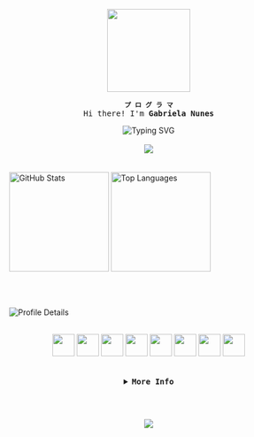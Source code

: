 <br>
<br>
<br>

<div align="center">
  <img align="center" height="150" src="https://imgur.com/aXIQLp8.png" />
</div>

<div align="center">
  
  <b>`プ ロ グ ラ マ`</b>
  <samp>
      <br>
      Hi there! I'm <b>Gabriela Nunes</b>
  </samp>
</div>

<div align="center" width="100%">
  <img src="https://readme-typing-svg.demolab.com?font=Iosevka&color=f4cd7c&width=900&size=22&center=true&lines=I+am+from+Brazil;I'm+a+student+of+Systems+Development;I'm+also+a+Developer;Be+welcome!" alt="Typing SVG"/>
</div>

<br>

<div align="center">
  <img src="https://img.shields.io/badge/gabi_♡-755b25?style=flat-square" />
</div>
      
<br>
<br>
      
<div>
  <img height="180" alt="GitHub Stats"
       src="https://github-readme-stats.vercel.app/api?username=GabrielaNunes0&show_icons=true&theme=ayu-mirage"/>  <img height="180"  alt="Top Languages"
       src="https://github-readme-stats.vercel.app/api/top-langs/?username=GabrielaNunes0&layout=compact&theme=ayu-mirage"/>

  <br><br>
  
  <img alt="Profile Details"
       src="https://github-profile-summary-cards.vercel.app/api/cards/profile-details?username=GabrielaNunes0&theme=ayu_mirage"/>
</div>


<div align="center" style="display: inline_block"><br>
  <img width="40" src="https://cdn.jsdelivr.net/gh/devicons/devicon@latest/icons/java/java-original.svg" />
  <img width="40" src="https://cdn.jsdelivr.net/gh/devicons/devicon@latest/icons/javascript/javascript-original.svg" />
  <img width="40" src="https://cdn.jsdelivr.net/gh/devicons/devicon@latest/icons/html5/html5-original.svg" />
  <img width="40" src="https://cdn.jsdelivr.net/gh/devicons/devicon@latest/icons/css3/css3-original.svg" />
  <img width="40" src="https://cdn.jsdelivr.net/gh/devicons/devicon@latest/icons/react/react-original.svg" />
  <img width="40" src="https://cdn.jsdelivr.net/gh/devicons/devicon@latest/icons/git/git-original.svg" />
  <img width="40" src="https://cdn.jsdelivr.net/gh/devicons/devicon@latest/icons/python/python-original.svg" />
  <img width="40" src="https://cdn.jsdelivr.net/gh/devicons/devicon@latest/icons/figma/figma-original.svg" />
</div>

<br>
<br>

<details align="center">  
  <summary>
      <samp>
        <b>More Info</b>
      </samp>
  </summary>
  
<br>

##

<br>

<div align="center">
  <samp>
    <b>
      Contact me:
    </b>
  </samp>
  <br>
  <br>

  [![Gmail](https://img.shields.io/badge/Gmail-755b25?style=for-the-badge&logo=gmail&logoColor=fff)](mailto:gabrielanuniezz@gmail.com)
  [![Instagram](https://img.shields.io/badge/Instagram-755b25?style=for-the-badge&logo=instagram&logoColor=fff)](https://www.instagram.com/rootspecter12893)
  [![LinkedIn](https://img.shields.io/badge/LinkedIn-755b25?style=for-the-badge&logo=linkedin&logoColor=fff)](https://www.linkedin.com/in/gabriela-nunes-648950351)
  [![YouTube](https://img.shields.io/badge/YouTube-755b25?style=for-the-badge&logo=youtube&logoColor=fff)](https://www.youtube.com/@GabrielaNunes-DEV)
  
</div>

<div align="center">
  <p align="center">
      <samp>
        ♡ ⊹
        <a href="https://github.com/GabrielaNunes0">GitHub</a> ⊹
        <a href="https://www.youtube.com/@GabrielaNunes-DEV">YouTube</a>
      </samp>
  </p>
</div>
<br>

</details>

##

<br>

<div align="center">
  <p align="center"><img align="center" src="https://komarev.com/ghpvc/?username=GabrielaNunes0&abbreviated=true&style=flat-square&color=755b25" /></p> 
</div>

<br>
<br>
<br>
